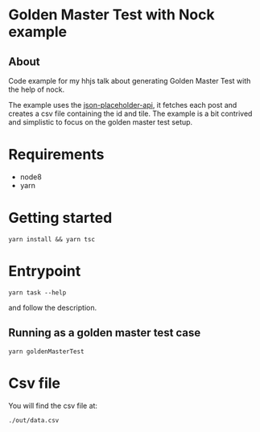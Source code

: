 # Golden Master Test with Nock example

## About

Code example for my hhjs talk about generating Golden Master Test with the help of nock.

The example uses the [json-placeholder-api](https://jsonplaceholder.typicode.com/), it fetches each post and creates a csv file containing the id and tile. The example is a bit contrived and simplistic to focus on the golden master test setup.

# Requirements

- node8
- yarn

# Getting started

    yarn install && yarn tsc

# Entrypoint

    yarn task --help

and follow the description.

## Running as a golden master test case

    yarn goldenMasterTest

# Csv file

You will find the csv file at:

    ./out/data.csv
